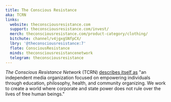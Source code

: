 ```yaml
---
title: The Conscious Resistance
aka: TCRN
links:
  website: theconsciousresistance.com
  support: theconsciousresistance.com/invest/
  merch: theconsciousresistance.com/product-category/clothing/
  bitchute: channel/v4jgxgSNfpCX/
  lbry: '@theconsciousresistance:7'
  flote: ConsciousResistance
  minds: theconsciousresistancenetwork
  telegram: theconsciousresistance
---
```


_The Conscious Resistance Network_ (TCRN) [describes itself
as](https://theconsciousresistance.com/welcome-to-tcrn/) "an independent media
organization focused on empowering individuals through education, philosophy,
health, and community organizing. We work to create a world where corporate and
state power does not rule over the lives of free human beings."
